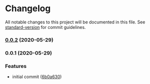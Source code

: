# Changelog

All notable changes to this project will be documented in this file. See [standard-version](https://github.com/conventional-changelog/standard-version) for commit guidelines.

### [0.0.2](https://github.com/therealparmesh/use-react-saga/compare/v0.0.1...v0.0.2) (2020-05-29)

### 0.0.1 (2020-05-29)


### Features

* initial commit ([6b0a630](https://github.com/therealparmesh/use-react-saga/commit/6b0a630e1980df09c760e2b17ac05606c17f5489))
